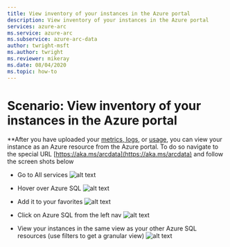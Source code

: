 ```yaml
---
title: View inventory of your instances in the Azure portal
description: View inventory of your instances in the Azure portal
services: azure-arc
ms.service: azure-arc
ms.subservice: azure-arc-data
author: twright-msft
ms.author: twright
ms.reviewer: mikeray
ms.date: 08/04/2020
ms.topic: how-to
---
```


# Scenario: View inventory of your instances in the Azure portal

**After you have uploaded your [metrics, logs](007-upload-metrics-and-logs-to-Azure-Monitor.md), or [usage](021-view-billing-data-in-Azure.md), you can view your instance as an Azure resource from the Azure portal. To do so navigate to the special URL [https://aka.ms/arcdata](https://aka.ms/arcdata) and follow the screen shots below

- Go to All services
![alt text](/assets/allservices.png)

- Hover over Azure SQL
![alt text](/assets/azuresqlhover.png)

- Add it to your favorites
![alt text](/assets/azursqlfavorite.png)

- Click on Azure SQL from the left nav
![alt text](/assets/azuresqlclick.png)

- View your instances in the same view as your other Azure SQL resources (use filters to get a granular view)
![alt text](/assets/azuresqllist.png)
